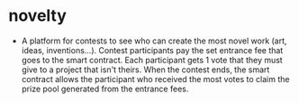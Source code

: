 # novelty

- A platform for contests to see who can create the most novel work (art, ideas, inventions...). Contest participants pay the set entrance fee that goes to the smart contract. Each participant gets 1 vote that they must give to a project that isn't theirs. When the contest ends, the smart contract allows the participant who received the most votes to claim the prize pool generated from the entrance fees.
